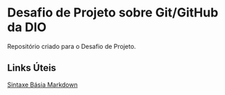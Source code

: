 # Desafio de Projeto  sobre Git/GitHub da DIO
Repositório criado para o Desafio de Projeto.

## Links Úteis

[Sintaxe  Básia Markdown](https://www.markdownguide.org/basic-syntax/)
